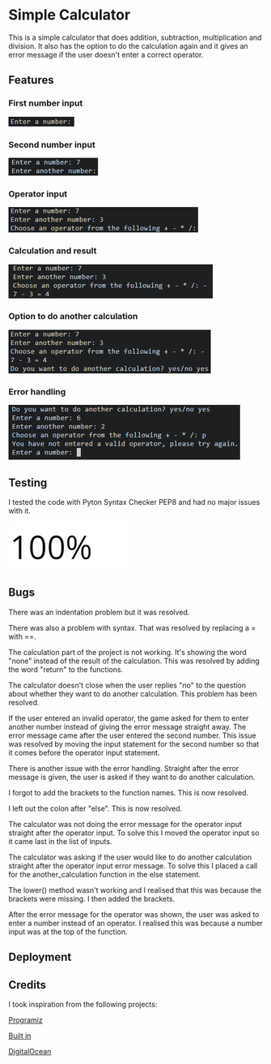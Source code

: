# Simple Calculator

This is a simple calculator that does addition, subtraction, multiplication and division. It also has the option to do the calculation again and it gives an error message if the user doesn't enter a correct operator.

## Features

### First number input

![First number input](images/first_number.png)

### Second number input

![Second number input](images/second_number.png)

### Operator input

![Operator input](images/operator.png)

### Calculation and result

![Calculation and result](images/calculation.png)

### Option to do another calculation

![Question](images/question.png)

### Error handling

![Error handling](images/error.png)

## Testing

I tested the code with Pyton Syntax Checker PEP8 and had no major issues with it. 

![Test result](images/result.png)

## Bugs

There was an indentation problem but it was resolved.

There was also a problem with syntax. That was resolved by replacing a = with ==.

The calculation part of the project is not working. It's showing the word "none" instead of the result of the calculation. This was resolved by adding the word "return" to the functions.

The calculator doesn't close when the user replies "no" to the question about whether they want to do another calculation. This problem has been resolved.

If the user entered an invalid operator, the game asked for them to enter another number instead of giving the error message straight away. The error message came after the user entered the second number. This issue was resolved by moving the input statement for the second number so that it comes before the operator input statement. 

There is another issue with the error handling. Straight after the error message is given, the user is asked if they want to do another calculation.

I forgot to add the brackets to the function names. This is now resolved.

I left out the colon after "else". This is now resolved.

The calculator was not doing the error message for the operator input straight after the operator input. To solve this I moved the operator input so it came last in the list of inputs.

The calculator was asking if the user would like to do another calculation straight after the operator input error message. To solve this I placed a call for the another_calculation function in the else statement.

The lower() method wasn't working and I realised that this was because the brackets were missing. I then added the brackets.

After the error message for the operator was shown, the user was asked to enter a number instead of an operator. I realised this was because a number input was at the top of the function.

## Deployment

## Credits

I took inspiration from the following projects:

[Programiz](https://www.programiz.com/python-programming/examples/calculator)

[Built in](https://builtin.com/software-engineering-perspectives/python-calculator)

[DigitalOcean](https://www.digitalocean.com/community/tutorials/how-to-make-a-calculator-program-in-python-3)